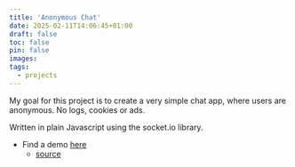 ```yaml
---
title: 'Anonymous Chat'
date: 2025-02-11T14:06:45+01:00
draft: false
toc: false
pin: false
images:
tags:
  - projects
---
```


My goal for this project is to create a very simple chat app, where users are anonymous. No logs, cookies or ads.

Written in plain Javascript using the socket.io library.

- Find a demo [here](https://anoniem.chat)
  - [source](https://github.com/mmcvuur/Anoniem-Chat)
